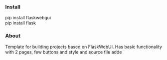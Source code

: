 ### Install  
pip install flaskwebgui  
pip install flask  

### About
Template for building projects based on FlaskWebUI. Has basic functionality with 2 pages, few buttons and style and source file adde 
